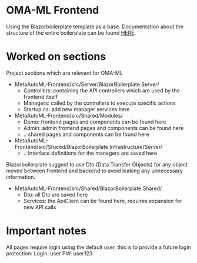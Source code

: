 # OMA-ML Frontend

Using the Blazorboilerplate template as a base. Documentation about the structure of the entire boilerplate can be found [HERE](https://blazor-boilerplate.readthedocs.io/en/latest/index.html).

# Worked on sections

Project sections which are relevant for OMA-ML
- MetaAutoML-Frontend/src/Server/BlazorBoilerplate.Server/
    - Controllers: containing the API controllers which are used by the frontend itself
    - Managers: called by the controllers to execute specific actions
    - Startup.cs: add new manager services here
- MetaAutoML-Frontend/src/Shared/Modules/
    - Demo: frontend pages and components can be found here
    - Admin: admin frontend pages and components can be found here
    - .: shared pages and components can be found here
- MetaAutoML-Frontend/src/Shared/BlazorBoilerplate.Infrastructure/Server/
    - .: Interface definitions for the managers are saved here

Blazorboilerplate suggest to use Dto (Data Transfer Objects) for any object moved between frontend and backend to avoid leaking any unnecessary information.
- MetaAutoML-Frontend/src/Shared/BlazorBoilerplate.Shared/
    - Dto: all Dto are saved here
    - Services: the ApiClient can be found here, requires expansion for new API calls

# Important notes

All pages require login using the default user, this is to provide a future login protection:
Login: user
PW: user123
